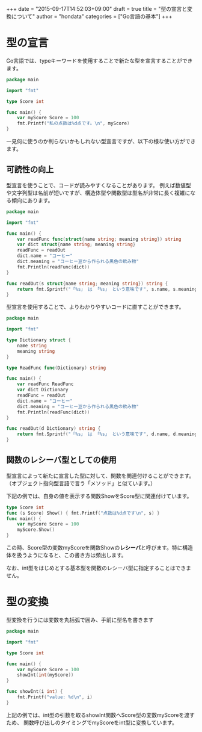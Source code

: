 +++
date = "2015-09-17T14:52:03+09:00"
draft = true
title = "型の宣言と変換について"
author = "hondata"
categories = ["Go言語の基本"]
+++

# 型の宣言

Go言語では、typeキーワードを使用することで新たな型を宣言することができます。

```go
package main

import "fmt"

type Score int

func main() {
    var myScore Score = 100
    fmt.Printf("私の点数は%d点です。\n", myScore)
}
```

一見何に使うのか判らないかもしれない型宣言ですが、以下の様な使い方ができます。

## 可読性の向上

型宣言を使うことで、コードが読みやすくなることがあります。
例えば数値型や文字列型は名前が短いですが、構造体型や関数型は型名が非常に長く複雑になる傾向にあります。

```go
package main

import "fmt"

func main() {
    var readFunc func(struct{name string; meaning string}) string
    var dict struct{name string; meaning string}
    readFunc = readOut
    dict.name = "コーヒー"
    dict.meaning = "コーヒー豆から作られる黒色の飲み物"
    fmt.Println(readFunc(dict))
}

func readOut(s struct{name string; meaning string}) string {
    return fmt.Sprintf("「%s」 は 「%s」 という意味です", s.name, s.meaning)
}
```

型宣言を使用することで、よりわかりやすいコードに直すことができます。

```go
package main

import "fmt"

type Dictionary struct {
    name string
    meaning string
}

type ReadFunc func(Dictionary) string

func main() {
    var readFunc ReadFunc
    var dict Dictionary
    readFunc = readOut
    dict.name = "コーヒー"
    dict.meaning = "コーヒー豆から作られる黒色の飲み物"
    fmt.Println(readFunc(dict))
}

func readOut(d Dictionary) string {
    return fmt.Sprintf("「%s」 は 「%s」 という意味です", d.name, d.meaning)
}
```

## 関数のレシーバ型としての使用

型宣言によって新たに宣言した型に対して、関数を関連付けることができます。
（オブジェクト指向型言語で言う「メソッド」と似ています。）

下記の例では、自身の値を表示する関数ShowをScore型に関連付けています。

```go
type Score int
func (s Score) Show() { fmt.Printf("点数は%d点です\n", s) }
func main() {
    var myScore Score = 100
    myScore.Show()
}
```

この時、Score型の変数myScoreを関数Showの**レシーバ**と呼びます。特に構造体を扱うようになると、この書き方は頻出します。

なお、int型をはじめとする基本型を関数のレシーバ型に指定することはできません。

# 型の変換

型変換を行うには変数を丸括弧で囲み、手前に型名を書きます

```go
package main

import "fmt"

type Score int

func main() {
    var myScore Score = 100
    showInt(int(myScore))
}

func showInt(i int) {
    fmt.Printf("value: %d\n", i)
}
```

上記の例では、int型の引数を取るshowInt関数へScore型の変数myScoreを渡すため、
関数呼び出しのタイミングでmyScoreをint型に変換しています。
